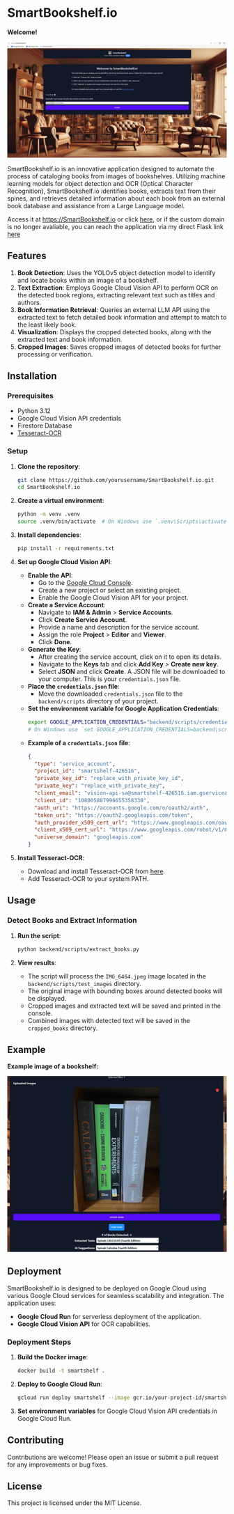 # SmartBookshelf.io

**Welcome!**

![landing-page](my-app/public/welcome.png)

SmartBookshelf.io is an innovative application designed to automate the process of cataloging books from images of bookshelves. Utilizing machine learning models for object detection and OCR (Optical Character Recognition), SmartBookshelf.io identifies books, extracts text from their spines, and retrieves detailed information about each book from an external book database and assistance from a Large Language model.

Access it at https://SmartBookshelf.io or click [here](https://SmartBookshelf.io), or if the custom domain is no longer avaliable, you can reach the application via my direct Flask link [here](https://smartbookshelf-frontend-225660300624.northamerica-northeast1.run.app/)
## Features

1. **Book Detection**: Uses the YOLOv5 object detection model to identify and locate books within an image of a bookshelf.
2. **Text Extraction**: Employs Google Cloud Vision API to perform OCR on the detected book regions, extracting relevant text such as titles and authors.
3. **Book Information Retrieval**: Queries an external LLM API using the extracted text to fetch detailed book information and attempt to match to the least likely book.
4. **Visualization**: Displays the cropped detected books, along with the extracted text and book information.
5. **Cropped Images**: Saves cropped images of detected books for further processing or verification.

## Installation

### Prerequisites

- Python 3.12
- Google Cloud Vision API credentials
- Firestore Database
- [Tesseract-OCR](https://github.com/tesseract-ocr/tesseract)

### Setup

1. **Clone the repository**:
    ```bash
    git clone https://github.com/yourusername/SmartBookshelf.io.git
    cd SmartBookshelf.io
    ```

2. **Create a virtual environment**:
    ```bash
    python -m venv .venv
    source .venv/bin/activate  # On Windows use `.venv\Scripts\activate`
    ```

3. **Install dependencies**:
    ```bash
    pip install -r requirements.txt
    ```

4. **Set up Google Cloud Vision API**:
    - **Enable the API**: 
      - Go to the [Google Cloud Console](https://console.cloud.google.com/).
      - Create a new project or select an existing project.
      - Enable the Google Cloud Vision API for your project.
    - **Create a Service Account**: 
      - Navigate to **IAM & Admin** > **Service Accounts**.
      - Click **Create Service Account**.
      - Provide a name and description for the service account.
      - Assign the role **Project** > **Editor** and **Viewer**.
      - Click **Done**.
    - **Generate the Key**:
      - After creating the service account, click on it to open its details.
      - Navigate to the **Keys** tab and click **Add Key** > **Create new key**.
      - Select **JSON** and click **Create**. A JSON file will be downloaded to your computer. This is your `credentials.json` file.
    - **Place the `credentials.json` file**:
      - Move the downloaded `credentials.json` file to the `backend/scripts` directory of your project.
    - **Set the environment variable for Google Application Credentials**:
        ```bash
        export GOOGLE_APPLICATION_CREDENTIALS="backend/scripts/credentials.json"
        # On Windows use `set GOOGLE_APPLICATION_CREDENTIALS=backend\scripts\credentials.json`
        ```
    - **Example of a `credentials.json` file**:
      ```json
      {
        "type": "service_account",
        "project_id": "smartshelf-426516",
        "private_key_id": "replace_with_private_key_id",
        "private_key": "replace_with_private_key",
        "client_email": "vision-api-sa@smartshelf-426516.iam.gserviceaccount.com",
        "client_id": "108005887996655358330",
        "auth_uri": "https://accounts.google.com/o/oauth2/auth",
        "token_uri": "https://oauth2.googleapis.com/token",
        "auth_provider_x509_cert_url": "https://www.googleapis.com/oauth2/v1/certs",
        "client_x509_cert_url": "https://www.googleapis.com/robot/v1/metadata/x509/vision-api-sa%40smartshelf-426516.iam.gserviceaccount.com",
        "universe_domain": "googleapis.com"
      }
      ```

5. **Install Tesseract-OCR**:
    - Download and install Tesseract-OCR from [here](https://github.com/tesseract-ocr/tesseract).
    - Add Tesseract-OCR to your system PATH.

## Usage

### Detect Books and Extract Information

1. **Run the script**:
    ```bash
    python backend/scripts/extract_books.py
    ```

2. **View results**:
    - The script will process the `IMG_6464.jpeg` image located in the `backend/scripts/test_images` directory.
    - The original image with bounding boxes around detected books will be displayed.
    - Cropped images and extracted text will be saved and printed in the console.
    - Combined images with detected text will be saved in the `cropped_books` directory.

## Example

**Example image of a bookshelf:**

![Detected Books](my-app/public/examplemain.jpg)

## Deployment

SmartBookshelf.io is designed to be deployed on Google Cloud using various Google Cloud services for seamless scalability and integration. The application uses:
- **Google Cloud Run** for serverless deployment of the application.
- **Google Cloud Vision API** for OCR capabilities.

### Deployment Steps

1. **Build the Docker image**:
    ```bash
    docker build -t smartshelf .
    ```

2. **Deploy to Google Cloud Run**:
    ```bash
    gcloud run deploy smartshelf --image gcr.io/your-project-id/smartshelf --platform managed --region your-region --allow-unauthenticated
    ```

3. **Set environment variables** for Google Cloud Vision API credentials in Google Cloud Run.

## Contributing

Contributions are welcome! Please open an issue or submit a pull request for any improvements or bug fixes.

## License

This project is licensed under the MIT License.
